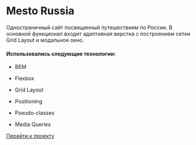 # Mesto Russia

Одностраничный сайт посвященный путешествиям по России. В основной функционал входит адаптивная верстка с построением сетки Grid Layout и модальное окно.

#### Использовались следующие технологии:

* BEM

* Flexbox

* Grid Layout

* Positioning

* Pseudo-classes

* Media Queries

[Перейти к проекту]()
